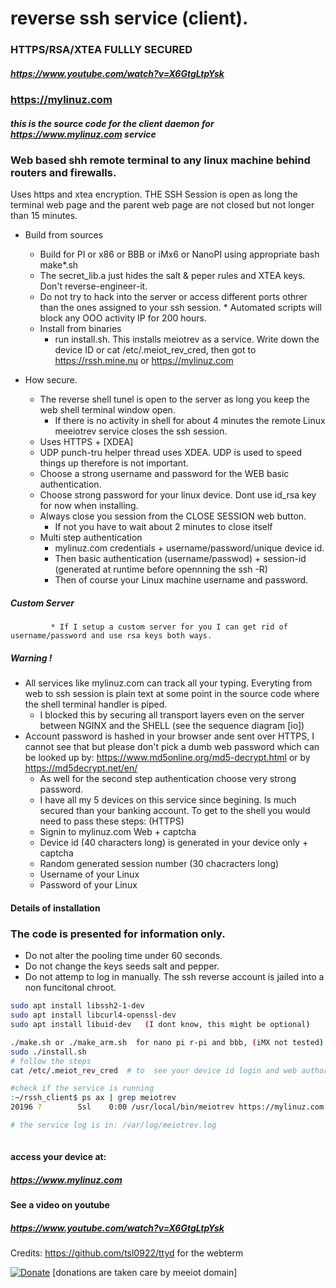 # reverse ssh service (client).

### HTTPS/RSA/XTEA FULLLY SECURED
##### https://www.youtube.com/watch?v=X6GtgLtpYsk

### https://mylinuz.com

##### this is the source code for the client daemon for https://www.mylinuz.com service


### Web based shh remote terminal to any linux machine behind routers and firewalls.

Uses https and xtea encryption. 
THE SSH Session is open as long the terminal web page and the parent web page are not closed but not longer than 15 minutes. 


  * Build from sources 
      * Build for PI or x86 or BBB or iMx6 or NanoPI using appropriate bash make*.sh
      * The secret_lib.a just hides the salt & peper rules and XTEA keys. Don't reverse-engineer-it. 
      * Do not try to hack into the server or access different ports othrer than the ones assigned to your ssh session. 
            * Automated scripts will block any OOO activity IP for 200 hours. 
      * Install from binaries      
          * run install.sh. This installs meiotrev as a service. Write down the device ID or cat /etc/.meiot_rev_cred, then got to https://rssh.mine.nu  or https://mylinuz.com
  
  * How secure.
     * The reverse shell tunel is open to the server as long you keep the web shell terminal window open.
         * If there is no activity in shell for about 4 minutes the remote Linux meeiotrev service closes the ssh session. 
     * Uses HTTPS + [XDEA]
     * UDP punch-tru helper thread uses XDEA. UDP is used to speed things up therefore is not important.
     * Choose a strong username and password for the WEB basic authentication.
     * Choose strong password for your linux device. Dont use id_rsa key for now when installing.
     * Always close you session from the CLOSE SESSION web button. 
          * If not you have to wait about 2 minutes to close itself
      * Multi step authentication
          * mylinuz.com credentials + username/password/unique device id.
          * Then basic authentication (username/passwod) + session-id (generated at runtime before opennning the ssh -R)
          * Then of course your Linux machine username and password.

##### Custom Server

             * If I setup a custom server for you I can get rid of username/password and use rsa keys both ways.   


##### Warning !
   * All services like mylinuz.com can track all your typing. Everyting from web to ssh session is plain text 
at some point in the source code where the shell terminal handler is piped.
       * I blocked this by securing all transport layers even on the server between NGINX and the SHELL (see the sequence diagram [io])
   * Account password is hashed in your browser ande sent over HTTPS, I cannot see that but please don't pick a dumb web password which can be looked up by: https://www.md5online.org/md5-decrypt.html  or by https://md5decrypt.net/en/
      * As well for the second step authentication choose very strong password.
      * I have all my 5 devices on this service since begining. Is much secured than your banking account. To get to the shell you would need to pass these steps: (HTTPS)
       * Signin to mylinuz.com Web + captcha
       * Device id (40 characters long) is generated in your device only + captcha
       * Random generated session number (30 chacracters long)
       * Username of your Linux
       * Password of your Linux
            


#### Details of installation

### The code is presented for information only. 
   *  Do not alter the pooling time under 60 seconds.
   *  Do not change the keys seeds salt and pepper.
   *  Do not attemp to log in manually. The ssh reverse account is jailed into a non funcitonal chroot.


```bash
sudo apt install libssh2-1-dev
sudo apt install libcurl4-openssl-dev
sudo apt install libuid-dev   (I dont know, this might be optional)

./make.sh or ./make_arm.sh  for nano pi r-pi and bbb, (iMX not tested)
sudo ./install.sh
# follow the steps
cat /etc/.meiot_rev_cred  # to  see your device id login and web authorizarion (this are not mylinuz.com credentials).

#check if the service is running
:~/rssh_client$ ps ax | grep meiotrev 
20196 ?        Ssl    0:00 /usr/local/bin/meiotrev https://mylinuz.com ** **

# the service log is in: /var/log/meiotrev.log
  
```

    
#### access your device at:

##### https://www.mylinuz.com

#### See a video on youtube
##### https://www.youtube.com/watch?v=X6GtgLtpYsk


Credits: https://github.com/tsl0922/ttyd  for the webterm



[![Donate](https://img.shields.io/badge/Donate-PayPal-green.svg)](https://www.paypal.com/cgi-bin/webscr?cmd=_s-xclick&hosted_button_id=L9RVWU5NUZ4YG)   [donations are taken care by meeiot domain]



